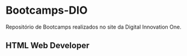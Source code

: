 # Bootcamps-DIO

Repositório de Bootcamps realizados no site da Digital Innovation One.

## HTML Web Developer
